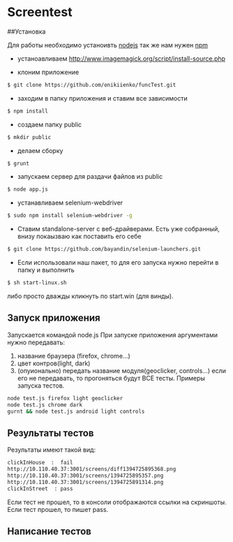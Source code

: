 Screentest
=====

##Установка

Для работы необходимо устаноивть [nodejs](http://nodejs.org/) так же нам нужен [npm](https://www.npmjs.org/)

- устаноавливаем http://www.imagemagick.org/script/install-source.php

- клоним приложение

```bash
$ git clone https://github.com/onikiienko/funcTest.git
```

- заходим в папку приложения и ставим все зависимости

```bash
$ npm install
```

- создаем папку public

```bash
$ mkdir public
```

- делаем сборку

```bash
$ grunt
```

- запускаем сервер для раздачи файлов из public

```bash
$ node app.js
```

- устанавливаем selenium-webdriver

```bash
$ sudo npm install selenium-webdriver -g
```

- Ставим standalone-server с веб-драйверами. Есть уже собранный, внизу покаызваю как поставить его себе

```bash
$ git clone https://github.com/bayandin/selenium-launchers.git
```

- Если использовали наш пакет, то для его запуска нужно перейти в папку и выполнить 

```bash
$ sh start-linux.sh
```
либо просто дважды кликнуть по start.win (для винды).


## Запуск приложения
Запускается командой node.js
При запуске приложения аргументами нужно передавать:
1. название браузера (firefox, chrome...)
2. цвет контров(light, dark)
3. (опуионально) передать название модуля(geoclicker, controls...) если его не передавать, то прогоняться будут ВСЕ тесты.
Примеры запуска тестов.
```bash
node test.js firefox light geoclicker
node test.js chrome dark
gurnt && node test.js android light controls
```

## Результаты тестов
Результаты имеют такой вид:
```bash
clickInHouse  :  fail
http://10.110.40.37:3001/screens/diff1394725895368.png
http://10.110.40.37:3001/screens/1394725895357.png
http://10.110.40.37:3001/screens/1394725891314.png
clickInStreet  : pass
```
Если тест не прошел, то в консоли отображаются ссылки на скриншоты.
Если тест прошел, то пишет pass.
## Написание тестов
